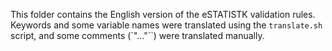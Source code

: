 This folder contains the English version of the eSTATISTK validation rules. Keywords and some variable names were
translated using the `translate.sh` script, and some comments (`"..."``) were translated manually.

